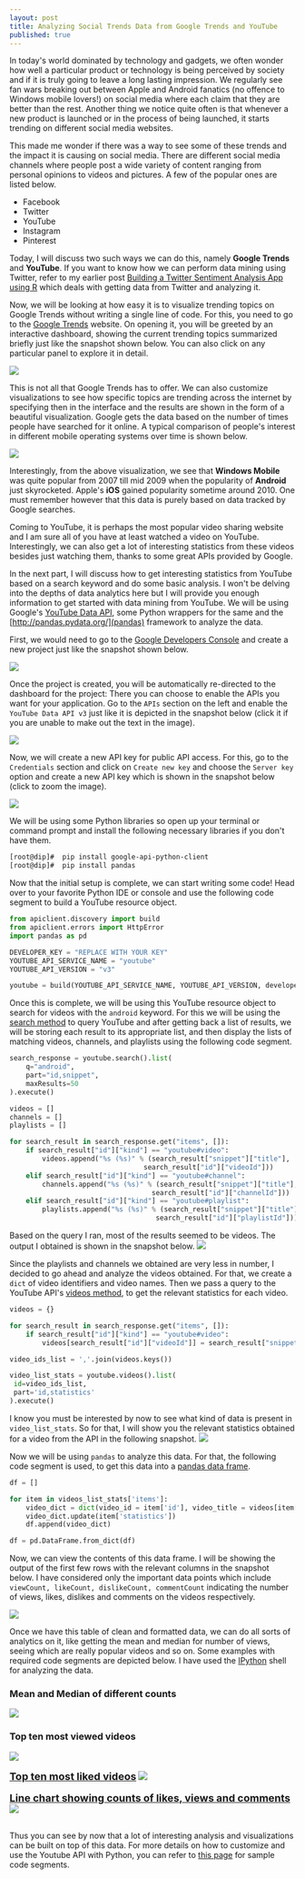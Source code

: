 ```yaml
---
layout: post
title: Analyzing Social Trends Data from Google Trends and YouTube
published: true
---
```


In today's world dominated by technology and gadgets, we often wonder how well a particular product or technology is being perceived by society and if it is truly going to leave a long lasting impression. We regularly see fan wars breaking out between Apple and Android fanatics (no offence to Windows mobile lovers!) on social media where each claim that they are better than the rest. Another thing we notice quite often is that whenever a new product is launched or in the process of being launched, it starts trending on different social media websites. 

This made me wonder if there was a way to see some of these trends and the impact it is causing on social media. There are different social media channels where people post a wide variety of content ranging from personal opinions to videos and pictures. A few of the popular ones are listed below.

 - Facebook
 - Twitter
 - YouTube
 - Instagram
 - Pinterest

Today, I will discuss two such ways we can do this, namely **Google Trends** and **YouTube**. If you want to know how we can perform data mining using Twitter, refer to my earlier post [Building a Twitter Sentiment Analysis App using R](http://dipanjans.github.io/twitter-sentiment-app/) which deals with getting data from Twitter and analyzing it. 

Now, we will be looking at how easy it is to visualize trending topics on Google Trends without writing a single line of code. For this, you need to go to the [Google Trends](http://www.google.com/trends/) website. On opening it, you will be greeted by an interactive dashboard, showing the current trending topics summarized briefly just like the snapshot shown below. You can also click on any particular panel to explore it in detail.

![](http://i.imgur.com/5VCyAoz.png)

This is not all that Google Trends has to offer. We can also customize visualizations to see how specific topics are trending across the internet by specifying then in the interface and the results are shown in the form of a beautiful visualization. Google gets the data based on the number of times people have searched for it online. A typical comparison of people's interest in different mobile operating systems over time is shown below.

![](http://i.imgur.com/bAvM2aE.png)

Interestingly, from the above visualization, we see that **Windows Mobile** was quite popular from 2007 till mid 2009 when the popularity of **Android** just skyrocketed. Apple's **iOS** gained popularity sometime around 2010. One must remember however that this data is purely based on data tracked by Google searches.

Coming to YouTube, it is perhaps the most popular video sharing website and I am sure all of you have at least watched a video on YouTube. Interestingly, we can also get a lot of interesting statistics from these videos besides just watching them, thanks to some great APIs provided by Google. 

In the next part, I will discuss how to get interesting statistics from YouTube based on a search keyword and do some basic analysis. I won't be delving into the depths of data analytics here but I will provide you enough information to get started with data mining from YouTube. We will be using Google's [YouTube Data API](https://developers.google.com/youtube/v3/), some Python wrappers for the same and the [http://pandas.pydata.org/](pandas) framework to analyze the data.

First, we would need to go to the [Google Developers Console](https://console.developers.google.com) and create a new project just like the snapshot shown below.

![](http://i.imgur.com/weqAlxG.png)

Once the project is created, you will be automatically re-directed to the dashboard for the project: There you can choose to enable the APIs you want for your application. Go to the `APIs` section on the left and enable the `YouTube Data API v3` just like it is depicted in the snapshot below (click it if you are unable to make out the text in the image).

<a href="http://i.imgur.com/N74FuY0.png" target="_blank"><img src="http://i.imgur.com/N74FuY0.png"></img></a>

Now, we will create a new API key for public API access. For this, go to the `Credentials` section and click on `Create new key` and choose the `Server key` option and create a new API key which is shown in the snapshot below (click to zoom the image).

<a href="http://i.imgur.com/iVrTksz.png" target="_blank"><img src="http://i.imgur.com/iVrTksz.png"></img></a>

We will be using some Python libraries so open up your terminal or command prompt and install the following necessary libraries if you don't have them.

```sh
[root@dip]#  pip install google-api-python-client
[root@dip]#  pip install pandas
```

Now that the initial setup is complete, we can start writing some code! Head over to your favorite Python IDE or console and use the following code segment to build a YouTube resource object.

```python
from apiclient.discovery import build
from apiclient.errors import HttpError
import pandas as pd

DEVELOPER_KEY = "REPLACE WITH YOUR KEY"
YOUTUBE_API_SERVICE_NAME = "youtube"
YOUTUBE_API_VERSION = "v3"

youtube = build(YOUTUBE_API_SERVICE_NAME, YOUTUBE_API_VERSION, developerKey=DEVELOPER_KEY)
```

Once this is complete, we will be using this YouTube resource object to search for videos with the <code>android</code> keyword. For this we will be using the <a href="https://developers.google.com/youtube/v3/docs/search/list">search method</a> to query YouTube and after getting back a list of results, we will be storing each result to its appropriate list, and then display the lists of matching videos, channels, and playlists using the following code segment.

```python
search_response = youtube.search().list(
    q="android",
    part="id,snippet",
    maxResults=50
).execute()

videos = []
channels = []
playlists = []

for search_result in search_response.get("items", []):
    if search_result["id"]["kind"] == "youtube#video":
        videos.append("%s (%s)" % (search_result["snippet"]["title"],
                                 search_result["id"]["videoId"]))
    elif search_result["id"]["kind"] == "youtube#channel":
        channels.append("%s (%s)" % (search_result["snippet"]["title"],
                                   search_result["id"]["channelId"]))
    elif search_result["id"]["kind"] == "youtube#playlist":
        playlists.append("%s (%s)" % (search_result["snippet"]["title"],
                                    search_result["id"]["playlistId"]))

```

Based on the query I ran, most of the results seemed to be videos. The output I obtained is shown in the snapshot below.
![](http://i.imgur.com/FefZGxb.png)

Since the playlists and channels we obtained are very less in number, I decided to go ahead and analyze the videos obtained. For that, we create a `dict` of video identifiers and video names. Then we pass a query to the YouTube API's [videos method](https://developers.google.com/youtube/v3/docs/videos/list), to get the relevant statistics for each video.

```python
videos = {}

for search_result in search_response.get("items", []):
    if search_result["id"]["kind"] == "youtube#video":
        videos[search_result["id"]["videoId"]] = search_result["snippet"]["title"]

video_ids_list = ','.join(videos.keys())

video_list_stats = youtube.videos().list(
 id=video_ids_list,
 part='id,statistics'
).execute()
```

I know you must be interested by now to see what kind of data is present in `video_list_stats`. So for that, I will show you the relevant statistics obtained for a video from the API in the following snapshot.
![](http://i.imgur.com/FVYI6b1.png)

Now we will be using `pandas` to analyze this data. For that, the following code segment is used, to get this data into a [pandas data frame](http://pandas.pydata.org/pandas-docs/dev/generated/pandas.DataFrame.html).

```python
df = []

for item in videos_list_stats['items']:
    video_dict = dict(video_id = item['id'], video_title = videos[item['id']])
    video_dict.update(item['statistics'])
    df.append(video_dict)

df = pd.DataFrame.from_dict(df)
```

Now, we can view the contents of this data frame. I will be showing the output of the first few rows with the relevant columns in the snapshot below. I have considered only the important data points which include `viewCount, likeCount, dislikeCount, commentCount` indicating the number of views, likes, dislikes and comments on the videos respectively.

![](http://i.imgur.com/x0fxxD9.png)

Once we have this table of clean and formatted data, we can do all sorts of analytics on it, like getting the mean and median for number of views, seeing which are really popular videos and so on. Some examples with required code segments are depicted below. I have used the [IPython](http://ipython.org/) shell for analyzing the data.

### Mean and Median of different counts

![](http://i.imgur.com/TLCqnTD.png)

### Top ten most viewed videos
<img src="http://i.imgur.com/qGhdY8d.png"></img>
<br/><br/>
<b><u><font size=4>Top ten most liked videos</font></u></b>
<img src="http://i.imgur.com/48GBd9v.png"></img>
<br/><br/>
<b><u><font size=4>Line chart showing counts of likes, views and comments</font></u></b>
<img src="http://i.imgur.com/rJLuDLw.png"></img>
<br/><br/>

Thus you can see by now that a lot of interesting analysis and visualizations can be built on top of this data. For more details on how to customize and use the Youtube API with Python, you can refer to <a href="https://developers.google.com/youtube/v3/code_samples/python">this page</a> for sample code segments. 